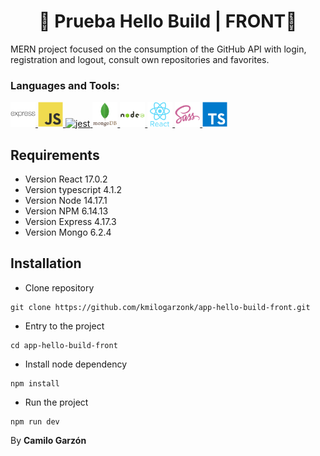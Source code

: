 <h1 align="center">💎 Prueba Hello Build | FRONT💎 </h1>
<p>MERN project focused on the consumption of the GitHub API with login, registration and logout, consult own repositories and favorites. </p>

<h3 align="left">Languages and Tools:</h3>
<p align="left"> <a href="https://expressjs.com" target="_blank" rel="noreferrer"> <img src="https://raw.githubusercontent.com/devicons/devicon/master/icons/express/express-original-wordmark.svg" alt="express" width="40" height="40"/> </a> <a href="https://developer.mozilla.org/en-US/docs/Web/JavaScript" target="_blank" rel="noreferrer"> <img src="https://raw.githubusercontent.com/devicons/devicon/master/icons/javascript/javascript-original.svg" alt="javascript" width="40" height="40"/> </a> <a href="https://jestjs.io" target="_blank" rel="noreferrer"> <img src="https://www.vectorlogo.zone/logos/jestjsio/jestjsio-icon.svg" alt="jest" width="40" height="40"/> </a> <a href="https://www.mongodb.com/" target="_blank" rel="noreferrer"> <img src="https://raw.githubusercontent.com/devicons/devicon/master/icons/mongodb/mongodb-original-wordmark.svg" alt="mongodb" width="40" height="40"/> </a> <a href="https://nodejs.org" target="_blank" rel="noreferrer"> <img src="https://raw.githubusercontent.com/devicons/devicon/master/icons/nodejs/nodejs-original-wordmark.svg" alt="nodejs" width="40" height="40"/> </a> <a href="https://reactjs.org/" target="_blank" rel="noreferrer"> <img src="https://raw.githubusercontent.com/devicons/devicon/master/icons/react/react-original-wordmark.svg" alt="react" width="40" height="40"/> </a> <a href="https://sass-lang.com" target="_blank" rel="noreferrer"> <img src="https://raw.githubusercontent.com/devicons/devicon/master/icons/sass/sass-original.svg" alt="sass" width="40" height="40"/> </a> <a href="https://www.typescriptlang.org/" target="_blank" rel="noreferrer"> <img src="https://raw.githubusercontent.com/devicons/devicon/master/icons/typescript/typescript-original.svg" alt="typescript" width="40" height="40"/> </a> </p>

<h2 class="code-line" data-line-start=4 data-line-end=5 ><a id="Requirements_4"></a>Requirements</h2>
<ul>
<li class="has-line-data" data-line-start="5" data-line-end="6">Version React 17.0.2</li>
<li class="has-line-data" data-line-start="6" data-line-end="7">Version typescript 4.1.2</li>
<li class="has-line-data" data-line-start="7" data-line-end="8">Version Node 14.17.1</li>
<li class="has-line-data" data-line-start="8" data-line-end="10">Version NPM 6.14.13</li>
<li class="has-line-data" data-line-start="9" data-line-end="11">Version Express 4.17.3</li>
<li class="has-line-data" data-line-start="10" data-line-end="12">Version Mongo 6.2.4</li>
</ul>

<h2 class="code-line" data-line-start=10 data-line-end=11 ><a id="Installation_10"></a>Installation</h2>
<ul>
<li class="has-line-data" data-line-start="12" data-line-end="13">Clone repository</li>
</ul>
<pre><code class="has-line-data" data-line-start="14" data-line-end="16" class="language-sh">git <span class="hljs-built_in">clone https://github.com/kmilogarzonk/app-hello-build-front.git</span> 
</code></pre>
<ul>
<li class="has-line-data" data-line-start="17" data-line-end="18">Entry to the project</li>
</ul>
<pre><code class="has-line-data" data-line-start="19" data-line-end="21" class="language-sh"><span class="hljs-built_in">cd</span> app-hello-build-front 
</code></pre>
<ul>
<li class="has-line-data" data-line-start="22" data-line-end="23">Install node dependency</li>
</ul>
<pre><code class="has-line-data" data-line-start="24" data-line-end="26" class="language-sh">npm install
</code></pre>
<ul>
<li class="has-line-data" data-line-start="27" data-line-end="28">Run the project</li>
</ul>
<pre><code class="has-line-data" data-line-start="29" data-line-end="31" class="language-sh">npm run dev
</code></pre>

<p class="has-line-data" data-line-start="49" data-line-end="50">By <strong>Camilo Garzón</strong></p>